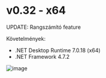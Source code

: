 # v0.32 - x64

UPDATE: Rangszámító feature

Követelmények:
- .NET Desktop Runtime 7.0.18 (x64)
- .NET Framework 4.7.2

![image](https://github.com/polini46corvinus/LepcsosMatrix/assets/160756175/3d2536ab-3327-4f7d-a796-a8cdae7e2529)
